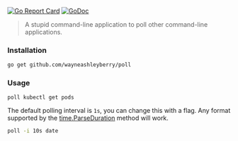 [![Go Report Card](https://goreportcard.com/badge/github.com/wayneashleyberry/poll)](https://goreportcard.com/report/github.com/wayneashleyberry/poll)
[![GoDoc](https://godoc.org/github.com/wayneashleyberry/poll?status.svg)](https://godoc.org/github.com/wayneashleyberry/poll)

> A stupid command-line application to poll other command-line applications.

### Installation

```sh
go get github.com/wayneashleyberry/poll
```

### Usage

```
poll kubectl get pods
```

The default polling interval is `1s`, you can change this with a flag. Any
format supported by the
[time.ParseDuration](https://golang.org/pkg/time/#ParseDuration) method will
work.

```sh
poll -i 10s date
```
